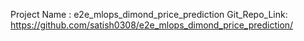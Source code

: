 Project Name : e2e_mlops_dimond_price_prediction
Git_Repo_Link: https://github.com/satish0308/e2e_mlops_dimond_price_prediction/
